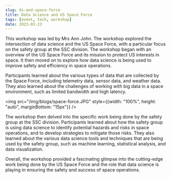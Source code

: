 ```yaml
---
slug: ds-and-space-force
title: Data Science and US Space Force
tags: [event, tech, workshop]
date: 2023-03-23
---
```


This workshop was led by Mrs Ann John. The workshop explored the intersection of data science and the US Space Force, with a particular focus on the safety group at the SSC division. The workshop began with an overview of the US Space Force and its mission to protect US interests in space. It then moved on to explore how data science is being used to improve safety and efficiency in space operations.

<!-- truncate -->

Participants learned about the various types of data that are collected by the Space Force, including telemetry data, sensor data, and weather data. They also learned about the challenges of working with big data in a space environment, such as limited bandwidth and high latency.

<img src="/img/blogs/space-force.JPG" style={{width: "100%", height: "auto", marginBottom: "15px"}} />

The workshop then delved into the specific work being done by the safety group at the SSC division. Participants learned about how the safety group is using data science to identify potential hazards and risks in space operations, and to develop strategies to mitigate those risks. They also learned about the various data science tools and techniques that are being used by the safety group, such as machine learning, statistical analysis, and data visualization.

Overall, the workshop provided a fascinating glimpse into the cutting-edge work being done by the US Space Force and the role that data science is playing in ensuring the safety and success of space operations.
